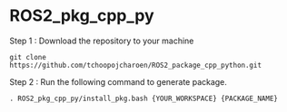 # ROS2_pkg_cpp_py

Step 1 : Download the repository to your machine
```
git clone https://github.com/tchoopojcharoen/ROS2_package_cpp_python.git
```
Step 2 : Run the following command to generate package.
```
. ROS2_pkg_cpp_py/install_pkg.bash {YOUR_WORKSPACE} {PACKAGE_NAME}

```
